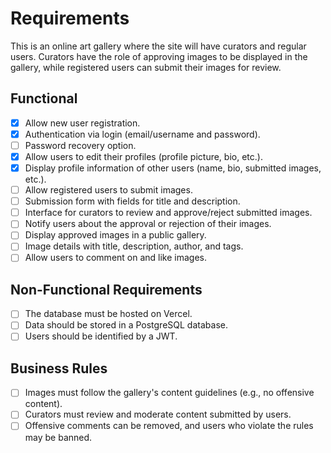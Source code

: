 # Requirements

This is an online art gallery where the site will have curators and regular users. Curators have the role of approving images to be displayed in the gallery, while registered users can submit their images for review.

## Functional

- [x] Allow new user registration.
- [x] Authentication via login (email/username and password).
- [ ] Password recovery option.
- [x] Allow users to edit their profiles (profile picture, bio, etc.).
- [x] Display profile information of other users (name, bio, submitted images, etc.).
- [ ] Allow registered users to submit images.
- [ ] Submission form with fields for title and description.
- [ ] Interface for curators to review and approve/reject submitted images.
- [ ] Notify users about the approval or rejection of their images.
- [ ] Display approved images in a public gallery.
- [ ] Image details with title, description, author, and tags.
- [ ] Allow users to comment on and like images.

## Non-Functional Requirements

- [ ] The database must be hosted on Vercel.
- [ ] Data should be stored in a PostgreSQL database.
- [ ] Users should be identified by a JWT.

## Business Rules

- [ ] Images must follow the gallery's content guidelines (e.g., no offensive content).
- [ ] Curators must review and moderate content submitted by users.
- [ ] Offensive comments can be removed, and users who violate the rules may be banned.
